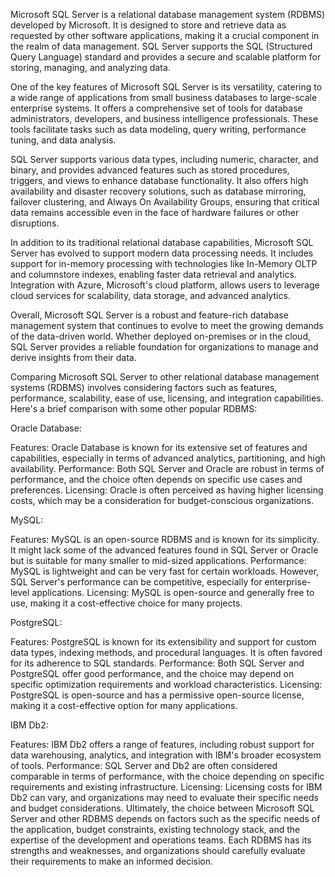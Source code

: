 Microsoft SQL Server is a relational database management system (RDBMS) developed by Microsoft. It is designed to store and retrieve data as requested by other software applications, making it a crucial component in the realm of data management. SQL Server supports the SQL (Structured Query Language) standard and provides a secure and scalable platform for storing, managing, and analyzing data.

One of the key features of Microsoft SQL Server is its versatility, catering to a wide range of applications from small business databases to large-scale enterprise systems. It offers a comprehensive set of tools for database administrators, developers, and business intelligence professionals. These tools facilitate tasks such as data modeling, query writing, performance tuning, and data analysis.

SQL Server supports various data types, including numeric, character, and binary, and provides advanced features such as stored procedures, triggers, and views to enhance database functionality. It also offers high availability and disaster recovery solutions, such as database mirroring, failover clustering, and Always On Availability Groups, ensuring that critical data remains accessible even in the face of hardware failures or other disruptions.

In addition to its traditional relational database capabilities, Microsoft SQL Server has evolved to support modern data processing needs. It includes support for in-memory processing with technologies like In-Memory OLTP and columnstore indexes, enabling faster data retrieval and analytics. Integration with Azure, Microsoft's cloud platform, allows users to leverage cloud services for scalability, data storage, and advanced analytics.

Overall, Microsoft SQL Server is a robust and feature-rich database management system that continues to evolve to meet the growing demands of the data-driven world. Whether deployed on-premises or in the cloud, SQL Server provides a reliable foundation for organizations to manage and derive insights from their data.



Comparing Microsoft SQL Server to other relational database management systems (RDBMS) involves considering factors such as features, performance, scalability, ease of use, licensing, and integration capabilities. Here's a brief comparison with some other popular RDBMS:

Oracle Database:

Features: Oracle Database is known for its extensive set of features and capabilities, especially in terms of advanced analytics, partitioning, and high availability.
Performance: Both SQL Server and Oracle are robust in terms of performance, and the choice often depends on specific use cases and preferences.
Licensing: Oracle is often perceived as having higher licensing costs, which may be a consideration for budget-conscious organizations.

MySQL:

Features: MySQL is an open-source RDBMS and is known for its simplicity. It might lack some of the advanced features found in SQL Server or Oracle but is suitable for many smaller to mid-sized applications.
Performance: MySQL is lightweight and can be very fast for certain workloads. However, SQL Server's performance can be competitive, especially for enterprise-level applications.
Licensing: MySQL is open-source and generally free to use, making it a cost-effective choice for many projects.

PostgreSQL:

Features: PostgreSQL is known for its extensibility and support for custom data types, indexing methods, and procedural languages. It is often favored for its adherence to SQL standards.
Performance: Both SQL Server and PostgreSQL offer good performance, and the choice may depend on specific optimization requirements and workload characteristics.
Licensing: PostgreSQL is open-source and has a permissive open-source license, making it a cost-effective option for many applications.

IBM Db2:

Features: IBM Db2 offers a range of features, including robust support for data warehousing, analytics, and integration with IBM's broader ecosystem of tools.
Performance: SQL Server and Db2 are often considered comparable in terms of performance, with the choice depending on specific requirements and existing infrastructure.
Licensing: Licensing costs for IBM Db2 can vary, and organizations may need to evaluate their specific needs and budget considerations.
Ultimately, the choice between Microsoft SQL Server and other RDBMS depends on factors such as the specific needs of the application, budget constraints, existing technology stack, and the expertise of the development and operations teams. Each RDBMS has its strengths and weaknesses, and organizations should carefully evaluate their requirements to make an informed decision.
